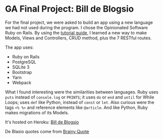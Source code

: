 # GA Final Project: Bill de Blogsio

For the final project, we were asked to build an app using a new language we had not used during the program. I chose the Opinionated Software Ruby on Rails. By using the [tutorial guide](https://guides.rubyonrails.org/getting_started.html), I learned a new way to make Models, Views and Controllers, CRUD method, plus the 7 RESTful routes. 

The app uses:

* Ruby on Rails
* PostgreSQL
* SQLite 3
* Bootstrap
* Yarn
* Webpack

What I found interesting were the similarities between languages. Ruby uses `puts` instead of `console.log` or `PRINTS`; it uses `do` or `end` and `until` for While Loops; uses `def` like Python, instead of `const` or `let`. Also curious were the tags `<% %>` and reference elements like `@article`. And like Python, Ruby makes migrations of its Models. 

It's hosted on Heroku: [Bill de Blogsio](https://deblogsio.herokuapp.com/articles) 

De Blasio quotes come from [Brainy Quote](https://www.brainyquote.com/authors/bill-de-blasio-quotes)
